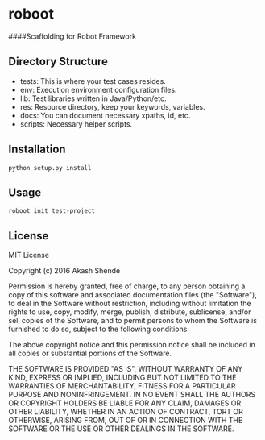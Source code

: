roboot
====
####Scaffolding for Robot Framework


Directory Structure
----
* tests:  This is where your test cases resides.
* env: Execution environment configuration files.
* lib: Test libraries written in Java/Python/etc.
* res: Resource directory, keep your keywords, variables.
* docs: You can document necessary xpaths, id, etc.
* scripts: Necessary helper scripts.


Installation
----
```
python setup.py install
```

Usage
----
```
roboot init test-project
```

License
---
MIT License

Copyright (c) 2016 Akash Shende

Permission is hereby granted, free of charge, to any person obtaining a copy
of this software and associated documentation files (the "Software"), to deal
in the Software without restriction, including without limitation the rights
to use, copy, modify, merge, publish, distribute, sublicense, and/or sell
copies of the Software, and to permit persons to whom the Software is
furnished to do so, subject to the following conditions:

The above copyright notice and this permission notice shall be included in all
copies or substantial portions of the Software.

THE SOFTWARE IS PROVIDED "AS IS", WITHOUT WARRANTY OF ANY KIND, EXPRESS OR
IMPLIED, INCLUDING BUT NOT LIMITED TO THE WARRANTIES OF MERCHANTABILITY,
FITNESS FOR A PARTICULAR PURPOSE AND NONINFRINGEMENT. IN NO EVENT SHALL THE
AUTHORS OR COPYRIGHT HOLDERS BE LIABLE FOR ANY CLAIM, DAMAGES OR OTHER
LIABILITY, WHETHER IN AN ACTION OF CONTRACT, TORT OR OTHERWISE, ARISING FROM,
OUT OF OR IN CONNECTION WITH THE SOFTWARE OR THE USE OR OTHER DEALINGS IN THE
SOFTWARE.








